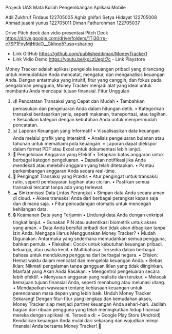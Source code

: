Projeck UAS Mata Kuliah Pengembangan Aplikasi Mobile

Adil Zukhruf Firdaus 122705005
Aghiz ghifari Setya Hidayat 122705008
Ahmad juaeni yunus 122705011
Diman Fathurohman 122705037

 Drive Pitch deck dan vidio presentasi Pitch Deck
https://drive.google.com/drive/folders/1Tj30rrs-e7SP1FnyMjHitkiO__Gkhnq5?usp=sharing
- Link GitHub
https://github.com/publisheddiman/MoneyTracker1
- Link Vidio Demo
https://youtu.be/kpLzUepIt7c
- Link Playstore
 

Money Tracker adalah aplikasi pengelola keuangan pribadi yang dirancang untuk memudahkan Anda mencatat, mengatur, dan menganalisis keuangan Anda. Dengan antarmuka yang intuitif, fitur yang canggih, dan fokus pada pengalaman pengguna, Money Tracker menjadi alat yang ideal untuk membantu Anda mencapai tujuan finansial.
Fitur Unggulan
1.	💰 Pencatatan Transaksi yang Cepat dan Mudah
•	Tambahkan pemasukan dan pengeluaran Anda dalam hitungan detik.
•	Kategorikan transaksi berdasarkan jenis, seperti makanan, transportasi, atau tagihan.
•	Sesuaikan kategori dengan kebutuhan Anda untuk mempermudah pencatatan.
2.	📊 Laporan Keuangan yang Informatif
•	Visualisasikan data keuangan Anda melalui grafik yang interaktif.
•	Analisis pengeluaran bulanan atau tahunan untuk memahami pola keuangan.
•	Laporan dapat diekspor dalam format PDF atau Excel untuk dokumentasi lebih lanjut.
3.	📅 Pengelolaan Anggaran yang Efektif
•	Tetapkan batas anggaran untuk berbagai kategori pengeluaran.
•	Dapatkan notifikasi jika Anda mendekati atau melebihi anggaran yang telah ditetapkan.
•	Pantau perkembangan anggaran Anda secara real-time.
4.	🔔 Pengingat Transaksi yang Praktis
•	Atur pengingat untuk transaksi rutin, seperti pembayaran tagihan atau cicilan.
•	Pastikan semua transaksi tercatat tanpa ada yang terlewat.
5.	☁ Sinkronisasi Data Lintas Perangkat
•	Simpan data Anda secara aman di cloud.
•	Akses transaksi Anda dari berbagai perangkat kapan saja dan di mana saja.
•	Fitur pencadangan otomatis untuk mencegah kehilangan data.
6.	🔒 Keamanan Data yang Terjamin
•	Lindungi data Anda dengan enkripsi tingkat lanjut.
•	Gunakan PIN atau autentikasi biometrik untuk akses yang aman.
•	Data Anda bersifat pribadi dan tidak akan dibagikan tanpa izin Anda.
Mengapa Harus Menggunakan Money Tracker?
•	Mudah Digunakan: Antarmuka yang sederhana memudahkan semua pengguna, bahkan pemula.
•	Fleksibel: Cocok untuk kebutuhan keuangan pribadi, keluarga, atau usaha kecil.
•	Multibahasa: Tersedia dalam berbagai bahasa untuk mendukung pengguna dari berbagai negara.
•	Efisien: Hemat waktu dalam mencatat dan mengelola keuangan Anda.
•	Bebas Iklan: Nikmati pengalaman tanpa gangguan iklan yang tidak diinginkan.
Manfaat yang Akan Anda Rasakan:
•	Mengontrol pengeluaran secara lebih efektif.
•	Menyusun anggaran yang realistis dan terukur.
•	Melacak kemajuan tujuan finansial Anda, seperti menabung atau melunasi utang.
•	Mendapatkan wawasan tentang kebiasaan keuangan untuk perencanaan masa depan yang lebih baik.
Unduh Money Tracker Sekarang!
Dengan fitur-fitur yang lengkap dan kemudahan akses, Money Tracker siap menjadi partner keuangan Anda sehari-hari. Jadilah bagian dari ribuan pengguna yang telah meningkatkan hidup finansial mereka dengan aplikasi ini.
Tersedia di:
•	Google Play Store (Android)
Kendalikan keuangan Anda mulai dari sekarang dan wujudkan mimpi finansial Anda bersama Money Tracker! 🚀

